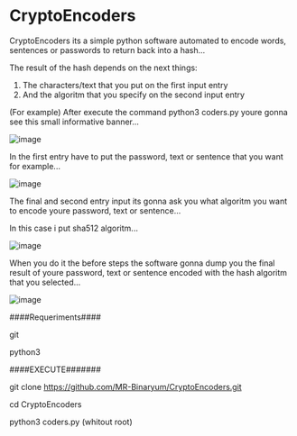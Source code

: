 # CryptoEncoders

CryptoEncoders its a simple python software automated to encode words, sentences or passwords to return back into a hash...

The result of the hash depends on the next things:

1. The characters/text that you put on the first input entry 
2. And the algoritm that you specify on the second input entry

(For example)
After execute the command python3 coders.py youre gonna see this small informative banner...

![image](https://github.com/MR-Binaryum/CryptoEncoders/assets/133718570/9d1301fd-caed-43fc-a92e-11cd1eacea5e)


In the first entry have to put the password, text or sentence that you want for example...

![image](https://github.com/MR-Binaryum/CryptoEncoders/assets/133718570/b807ebb9-4585-45fa-8bf0-5c74c3cdf6a9)


The final and second entry input its gonna ask you what algoritm you want to encode youre password, text or sentence...

In this case i put sha512 algoritm...

![image](https://github.com/MR-Binaryum/CryptoEncoders/assets/133718570/3f78975c-999c-433c-abe4-7edb56b5829e)

When you do it the before steps the software gonna dump you the final result of youre password, text or sentence encoded with the hash algoritm that you selected...

![image](https://github.com/MR-Binaryum/CryptoEncoders/assets/133718570/699f4f0e-ac20-40d5-bd0d-c1aecdcd3ec8)






####Requeriments####

git 

python3 


####EXECUTE#######

git clone https://github.com/MR-Binaryum/CryptoEncoders.git

cd CryptoEncoders

python3 coders.py (whitout root)


